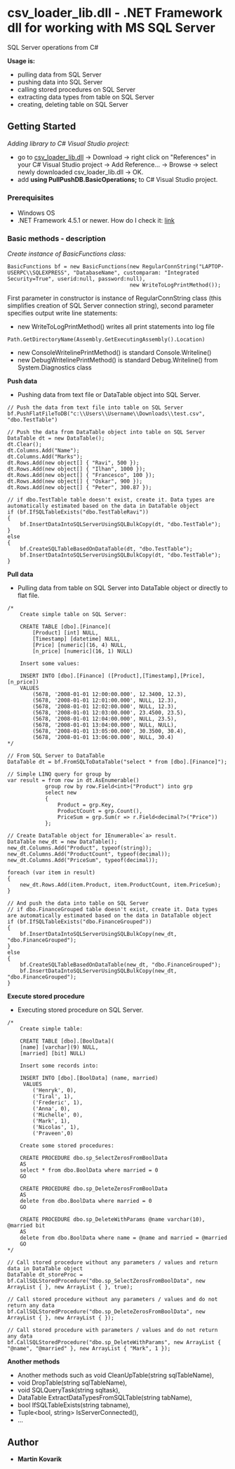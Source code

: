 ﻿# csv_loader_lib.dll - .NET Framework dll for working with MS SQL Server
SQL Server operations from C#

**Usage is:**
* pulling data from SQL Server
* pushing data into SQL Server
* calling stored procedures on SQL Server
* extracting data types from table on SQL Server
* creating, deleting table on SQL Server

## Getting Started
*Adding library to C# Visual Studio project:*
* go to [csv_loader_lib.dll](https://github.com/martinkabe/textfile_to_db_loader/blob/master/csv_loader_lib.dll) -> Download -> right click on "References" in your C# Visual Studio project -> Add Reference... -> Browse -> select newly downloaded csv_loader_lib.dll -> OK.
* add **using PullPushDB.BasicOperations;** to C# Visual Studio project.

### Prerequisites
* Windows OS
* .NET Framework 4.5.1 or newer. How do I check it: [link](https://docs.microsoft.com/en-us/dotnet/framework/migration-guide/how-to-determine-which-versions-are-installed/)

### Basic methods - description
*Create instance of BasicFunctions class:*
```
BasicFunctions bf = new BasicFunctions(new RegularConnString("LAPTOP-USERPC\\SQLEXPRESS", "DatabaseName", customparam: "Integrated Security=True", userid:null, password:null),
                                       new WriteToLogPrintMethod());
```
First parameter in constructor is instance of RegularConnString class (this simplifies creation of SQL Server connection string), second parameter specifies output write line statements:
* new WriteToLogPrintMethod() writes all print statements into log file
```
Path.GetDirectoryName(Assembly.GetExecutingAssembly().Location)
```
* new ConsoleWritelinePrintMethod() is standard Console.Writeline()
* new DebugWritelinePrintMethod() is standard Debug.Writeline() from System.Diagnostics class

**Push data**
* Pushing data from text file or DataTable object into SQL Server.
```
// Push the data from text file into table on SQL Server
bf.PushFlatFileToDB("c:\\Users\\Username\\Downloads\\test.csv", "dbo.TestTable")

// Push the data from DataTable object into table on SQL Server
DataTable dt = new DataTable();
dt.Clear();
dt.Columns.Add("Name");
dt.Columns.Add("Marks");
dt.Rows.Add(new object[] { "Ravi", 500 });
dt.Rows.Add(new object[] { "Ilhan", 1000 });
dt.Rows.Add(new object[] { "Francesco", 100 });
dt.Rows.Add(new object[] { "Oskar", 900 });
dt.Rows.Add(new object[] { "Peter", 300.87 });

// if dbo.TestTable table doesn't exist, create it. Data types are automatically estimated based on the data in DataTable object
if (bf.IfSQLTableExists("dbo.TestTableRavi"))
{
    bf.InsertDataIntoSQLServerUsingSQLBulkCopy(dt, "dbo.TestTable");
}
else
{
    bf.CreateSQLTableBasedOnDataTable(dt, "dbo.TestTable");
    bf.InsertDataIntoSQLServerUsingSQLBulkCopy(dt, "dbo.TestTable");
}
```

**Pull data**
* Pulling data from table on SQL Server into DataTable object or directly to flat file.
```
/*
    Create simple table on SQL Server:

    CREATE TABLE [dbo].[Finance](
	    [Product] [int] NULL,
	    [Timestamp] [datetime] NULL,
	    [Price] [numeric](16, 4) NULL,
	    [n_price] [numeric](16, 1) NULL)

    Insert some values:

    INSERT INTO [dbo].[Finance] ([Product],[Timestamp],[Price],[n_price])
    VALUES
        (5678, '2008-01-01 12:00:00.000', 12.3400, 12.3),
	    (5678, '2008-01-01 12:01:00.000', NULL, 12.3),
	    (5678, '2008-01-01 12:02:00.000', NULL, 12.3),
	    (5678, '2008-01-01 12:03:00.000', 23.4500, 23.5),
	    (5678, '2008-01-01 12:04:00.000', NULL, 23.5),
	    (5678, '2008-01-01 13:04:00.000', NULL, NULL),
	    (5678, '2008-01-01 13:05:00.000', 30.3500, 30.4),
	    (5678, '2008-01-01 13:06:00.000', NULL, 30.4)
*/

// From SQL Server to DataTable
DataTable dt = bf.FromSQLToDataTable("select * from [dbo].[Finance]");

// Simple LINQ query for group by
var result = from row in dt.AsEnumerable()
            group row by row.Field<int>("Product") into grp
            select new
            {
                Product = grp.Key,
                ProductCount = grp.Count(),
                PriceSum = grp.Sum(r => r.Field<decimal?>("Price"))
            };

// Create DataTable object for IEnumerable<`a> result.
DataTable new_dt = new DataTable();
new_dt.Columns.Add("Product", typeof(string));
new_dt.Columns.Add("ProductCount", typeof(decimal));
new_dt.Columns.Add("PriceSum", typeof(decimal));

foreach (var item in result)
{
    new_dt.Rows.Add(item.Product, item.ProductCount, item.PriceSum);
}

// And push the data into table on SQL Server
// if dbo.FinanceGrouped table doesn't exist, create it. Data types are automatically estimated based on the data in DataTable object
if (bf.IfSQLTableExists("dbo.FinanceGrouped"))
{
    bf.InsertDataIntoSQLServerUsingSQLBulkCopy(new_dt, "dbo.FinanceGrouped");
}
else
{
    bf.CreateSQLTableBasedOnDataTable(new_dt, "dbo.FinanceGrouped");
    bf.InsertDataIntoSQLServerUsingSQLBulkCopy(new_dt, "dbo.FinanceGrouped");
}
```

**Execute stored procedure**
* Executing stored procedure on SQL Server.

```
/*
    Create simple table:

    CREATE TABLE [dbo].[BoolData](
	[name] [varchar](9) NULL,
	[married] [bit] NULL)

    Insert some records into:

    INSERT INTO [dbo].[BoolData] (name, married)
	 VALUES
	    ('Henryk', 0),
	    ('Tiral', 1),
	    ('Frederic', 1),
	    ('Anna', 0),
	    ('Michelle', 0),
	    ('Mark', 1),
	    ('Nicolas', 1),
	    ('Praveen',0)

    Create some stored procedures:

    CREATE PROCEDURE dbo.sp_SelectZerosFromBoolData
    AS
    select * from dbo.BoolData where married = 0
    GO

    CREATE PROCEDURE dbo.sp_DeleteZerosFromBoolData
    AS
    delete from dbo.BoolData where married = 0
    GO

    CREATE PROCEDURE dbo.sp_DeleteWithParams @name varchar(10), @married bit
    AS
    delete from dbo.BoolData where name = @name and married = @married
    GO
*/

// Call stored procedure without any parameters / values and return data in DataTable object
DataTable dt_storeProc = bf.CallSQLStoredProcedure("dbo.sp_SelectZerosFromBoolData", new ArrayList { }, new ArrayList { }, true);

// Call stored procedure without any parameters / values and do not return any data
bf.CallSQLStoredProcedure("dbo.sp_DeleteZerosFromBoolData", new ArrayList { }, new ArrayList { });

// Call stored procedure with parameters / values and do not return any data
bf.CallSQLStoredProcedure("dbo.sp_DeleteWithParams", new ArrayList { "@name", "@married" }, new ArrayList { "Mark", 1 });
```

**Another methods**
* Another methods such as void CleanUpTable(string sqlTableName),
* void DropTable(string sqlTableName),
* void SQLQueryTask(string sqltask),
* DataTable ExtractDataTypesFromSQLTable(string tabName),
* bool IfSQLTableExists(string tabname),
* Tuple<bool, string> IsServerConnected(),
* ...

## Author

* **Martin Kovarik**

